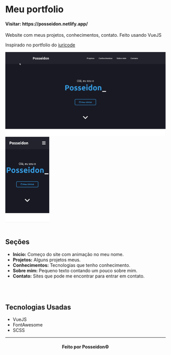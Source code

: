 <h1> Meu portfolio </h1>

<h4>Visitar: https://posseidon.netlify.app/</h4>

<p> Website com meus projetos, conhecimentos, contato. Feito usando VueJS</p>
<p> Inspirado no portfolio do <a href="https://github.com/iuricode">iuricode</a></p>

<img src="PortfolioDesktop.gif" alt="Portfolio Desktop" width="512"/>
<img src="PortfolioMobile.jfif" alt="Portfolio Mobile" height="268"/>

<br>
<br>

<h2>Seções</h2>

- <b>Inicio:</b> Começo do site com animação no meu nome.
- <b>Projetos:</b> Alguns projetos meus.
- <b>Conhecimentos:</b> Tecnologias que tenho conhecimento.
- <b>Sobre mim:</b> Pequeno texto contando um pouco sobre mim.
- <b>Contato:</b> Sites que pode me encontrar para entrar em contato.

<br>
<br>

<h2>Tecnologias Usadas</h2>

- VueJS
- FontAwesome
- SCSS

<hr>
<h4 align="center">Feito por Posseidon&#169;</h4>
